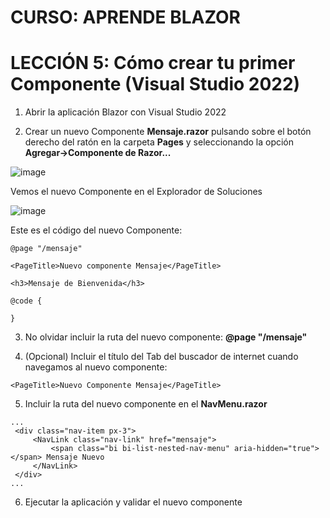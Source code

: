 # CURSO: APRENDE BLAZOR

# LECCIÓN 5: Cómo crear tu primer Componente (Visual Studio 2022)

1. Abrir la aplicación Blazor con Visual Studio 2022

2. Crear un nuevo Componente **Mensaje.razor** pulsando sobre el botón derecho del ratón en la carpeta **Pages** y seleccionando la opción **Agregar->Componente de Razor...**

![image](https://github.com/user-attachments/assets/71a3d640-1419-4c17-b165-3089e245b68b)

Vemos el nuevo Componente en el Explorador de Soluciones

![image](https://github.com/user-attachments/assets/981d0069-472d-4b6d-b348-22e0ba7d2e44)

Este es el código del nuevo Componente:

```razor
@page "/mensaje"

<PageTitle>Nuevo componente Mensaje</PageTitle>

<h3>Mensaje de Bienvenida</h3>

@code {

}
```

3. No olvidar incluir la ruta del nuevo componente: **@page "/mensaje"**

4. (Opcional) Incluir el título del Tab del buscador de internet cuando navegamos al nuevo componente:

```razor
<PageTitle>Nuevo Componente Mensaje</PageTitle>
```

5. Incluir la ruta del nuevo componente en el **NavMenu.razor** 

```razor
...
 <div class="nav-item px-3">
     <NavLink class="nav-link" href="mensaje">
         <span class="bi bi-list-nested-nav-menu" aria-hidden="true"></span> Mensaje Nuevo
     </NavLink>
 </div>
...
```

6. Ejecutar la aplicación y validar el nuevo componente
